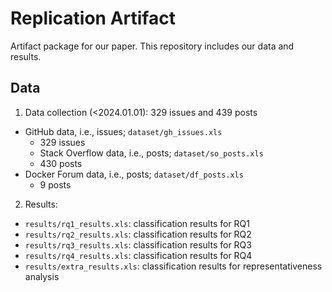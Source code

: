 # Replication Artifact

Artifact package for our paper. This repository includes our data and results. 

## Data
1. Data collection (<2024.01.01): 329 issues and 439 posts
  * GitHub data, i.e., issues; `dataset/gh_issues.xls`
    - 329 issues   
	* Stack Overflow data, i.e., posts; `dataset/so_posts.xls`
    - 430 posts 
  * Docker Forum data, i.e., posts; `dataset/df_posts.xls`
    - 9 posts 
2. Results:
  * `results/rq1_results.xls`: classification results for RQ1
  * `results/rq2_results.xls`: classification results for RQ2
  * `results/rq3_results.xls`: classification results for RQ3
  * `results/rq4_results.xls`: classification results for RQ4
  * `results/extra_results.xls`: classification results for representativeness analysis  
